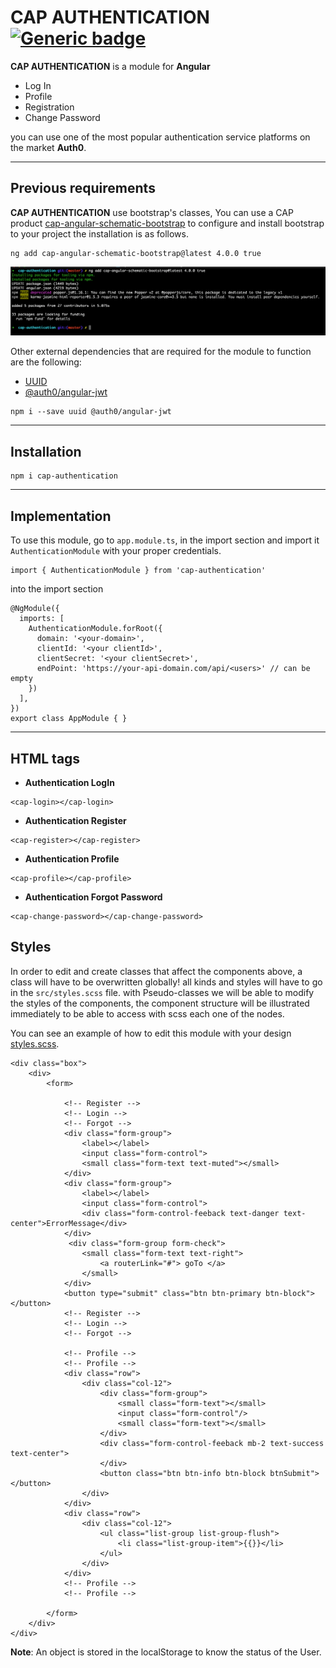 # CAP AUTHENTICATION [![Generic badge](https://img.shields.io/badge/CAP-Active-<COLOR>.svg)](https://shields.io/)

**CAP AUTHENTICATION** is a module for **Angular**

* Log In
* Profile
* Registration
* Change Password

you can use one of the most popular authentication service platforms on the market **Auth0**.

---

## **Previous requirements**
**CAP AUTHENTICATION** use bootstrap's classes, You can use a CAP product [cap-angular-schematic-bootstrap](https://www.npmjs.com/package/cap-angular-schematic-bootstrap) to configure and install bootstrap to your project the installation is as follows.

```
ng add cap-angular-schematic-bootstrap@latest 4.0.0 true
```

![Alt text](https://raw.githubusercontent.com/software-allies/cap-angular-schematic-auth-auth0/development/assets/images/cap-angular-schematic-bootstrap.png "cap-angular-schematic-bootstrap")

Other external dependencies that are required for the module to function are the following:
* [UUID](https://www.npmjs.com/package/uuid)
* [@auth0/angular-jwt](https://www.npmjs.com/package/@auth0/angular-jwt)

```
npm i --save uuid @auth0/angular-jwt
```
---

## Installation
```
npm i cap-authentication
```
---

## Implementation

To use this module, go to `app.module.ts`, in the import section and import it `AuthenticationModule` with your proper credentials.

```
import { AuthenticationModule } from 'cap-authentication'
```

into the import section
```
@NgModule({
  imports: [
    AuthenticationModule.forRoot({
      domain: '<your-domain>',
      clientId: '<your clientId>',
      clientSecret: '<your clientSecret>',
      endPoint: 'https://your-api-domain.com/api/<users>' // can be empty
    })
  ],
})
export class AppModule { }
```
---

## HTML tags

*  **Authentication LogIn**
```
<cap-login></cap-login>
```
*  **Authentication Register**
```
<cap-register></cap-register>
```
*  **Authentication Profile**
```
<cap-profile></cap-profile>
```
*  **Authentication Forgot Password**
```
<cap-change-password></cap-change-password>
```

## Styles

In order to edit and create classes that affect the components above, a class will have to be overwritten globally! all kinds and styles will have to go in the `src/styles.scss` file. with Pseudo-classes we will be able to modify the styles of the components, the component structure will be illustrated immediately to be able to access with scss each one of the nodes.

You can see an example of how to edit this module with your design [styles.scss](https://github.com/software-allies/cap-authentication/blob/development/styles.scss).

```
<div class="box">
    <div>
        <form>
        
            <!-- Register -->
            <!-- Login -->
            <!-- Forgot -->
            <div class="form-group">
                <label></label>
                <input class="form-control">
                <small class="form-text text-muted"></small>
            </div>
            <div class="form-group">
                <label></label>
                <input class="form-control">
                <div class="form-control-feeback text-danger text-center">ErrorMessage</div>
            </div>
             <div class="form-group form-check">
                <small class="form-text text-right">
                    <a routerLink="#"> goTo </a>
                </small>
            </div>
            <button type="submit" class="btn btn-primary btn-block"></button>
            <!-- Register -->
            <!-- Login -->
            <!-- Forgot -->
            
            <!-- Profile -->
            <!-- Profile -->
            <div class="row">
                <div class="col-12">
                    <div class="form-group">
                        <small class="form-text"></small>
                        <input class="form-control"/>
                        <small class="form-text"></small>
                    </div>
                    <div class="form-control-feeback mb-2 text-success text-center">
                    </div>
                    <button class="btn btn-info btn-block btnSubmit"></button>
                </div>
            </div>
            <div class="row">
                <div class="col-12">
                    <ul class="list-group list-group-flush">
                        <li class="list-group-item">{{}}</li>
                    </ul>
                </div>
            </div>
            <!-- Profile -->
            <!-- Profile -->
            
        </form>
    </div>
</div>
```

**Note**: An object is stored in the localStorage to know the status of the User.
